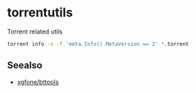 # torrentutils
Torrent related utils


```bash
torrent info -s -f 'meta.Info().MetaVersion == 2' *.torrent
```

## Seealso

- [xgfone/bttools](https://github.com/xgfone/bttools)
